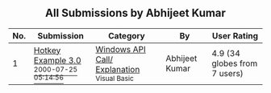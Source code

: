 ﻿<div align="center">

## All Submissions by Abhijeet Kumar

</div>

No.  | Submission | Category | By   | User Rating
---- | ---------- | -------- | ---- | -----------
1 | [Hotkey Example 3\.0<br /><sup>2000-07-25 05:14:56</sup>](https://github.com/Planet-Source-Code/abhijeet-kumar-hotkey-example-3-0__1-9936) | [Windows API Call/ Explanation<br /><sup>Visual Basic</sup>](../ByCategory/windows-api-call-explanation__1-39.md) | Abhijeet Kumar | 4.9 (34 globes from 7 users)
